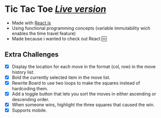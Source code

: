 # Tic Tac Toe [*Live version*](https://mkrupauskas.github.io/Tic-Tac-Toe-React.js)
* Made with [React.js](https://facebook.github.io/react/)
* Using functional programming concepts (variable immutability wich enables the time travel feature)
* Made because i wanted to check out React :cool:

## Extra Challenges

* [x] Display the location for each move in the format (col, row) in the move history list.
* [x] Bold the currently selected item in the move list.
* [x] Rewrite Board to use two loops to make the squares instead of hardcoding them.
* [x] Add a toggle button that lets you sort the moves in either ascending or descending order.
* [x] When someone wins, highlight the three squares that caused the win.
* [x] Supports mobile.
